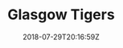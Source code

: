 ---
title: "Glasgow Tigers"
date: 2018-07-29T20:16:59Z
draft: false
away: Glasgow Tigers
home: Yorkshire Rams
location: John Charles Centre for Sport, Leeds
home_score: 53
away_score: 0
---